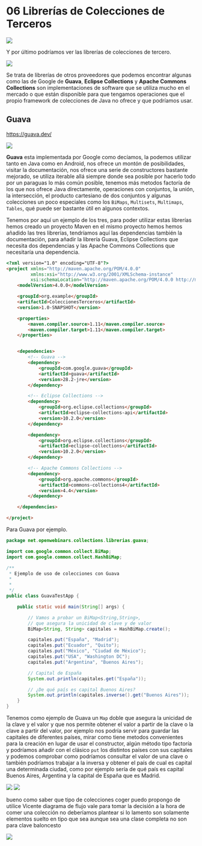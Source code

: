 # 06 Librerías de Colecciones de Terceros

<img src="images/01-62.png">

Y por último podríamos ver las librerías de colecciones de tercero.

<img src="images/01-63.png">

Se trata de librerías de otros proveedores que podemos encontrar algunas como las de Google de **Guava**, **Eclipse Collections** y **Apache Commons Collections** son implementaciones de software que se utiliza mucho en el mercado o que están disponible para que tengamos operaciones que el propio framework de colecciones de Java no ofrece y que podríamos usar.

## Guava

https://guava.dev/

<img src="images/01-64.png">

**Guava** esta implementada por Google como decíamos, la podemos utilizar tanto en Java como en Android, nos ofrece un montón de posibilidades, visitar la documentación, nos ofrece una serie de constructores bastante mejorado, se utiliza iterable allá siempre donde sea posible por hacerlo todo por un paraguas lo más común posible, tenemos más metodos factoría de los que nos ofrece Java directamente, operaciones con conjuntos, la unión, la intersección, el producto cartesiano de dos conjuntos y algunas colecciones un poco especiales como los `BiMaps`, `Multisets`, `Multimaps`, `Tables`, qué puede ser bastante útil en algunos contextos.




Tenemos por aquí un ejemplo de los tres, para poder utilizar estas librerías hemos creado un proyecto Maven en el mismo proyecto hemos hemos añadido las tres librerías, tendríamos aquí las dependencias también la documentación, para añadir la librería Guava, Eclipse Collections que necesita dos dependencias y las Apache Commons Collections que necesitaría una dependencia.

```html
<?xml version="1.0" encoding="UTF-8"?>
<project xmlns="http://maven.apache.org/POM/4.0.0"
         xmlns:xsi="http://www.w3.org/2001/XMLSchema-instance"
         xsi:schemaLocation="http://maven.apache.org/POM/4.0.0 http://maven.apache.org/xsd/maven-4.0.0.xsd">
    <modelVersion>4.0.0</modelVersion>

    <groupId>org.example</groupId>
    <artifactId>ColeccionesTerceros</artifactId>
    <version>1.0-SNAPSHOT</version>

    <properties>
        <maven.compiler.source>1.11</maven.compiler.source>
        <maven.compiler.target>1.11</maven.compiler.target>
    </properties>


    <dependencies>
        <!-- Guava -->
        <dependency>
            <groupId>com.google.guava</groupId>
            <artifactId>guava</artifactId>
            <version>28.2-jre</version>
        </dependency>

        <!-- Eclipse Collections -->
        <dependency>
            <groupId>org.eclipse.collections</groupId>
            <artifactId>eclipse-collections-api</artifactId>
            <version>10.2.0</version>
        </dependency>

        <dependency>
            <groupId>org.eclipse.collections</groupId>
            <artifactId>eclipse-collections</artifactId>
            <version>10.2.0</version>
        </dependency>

        <!-- Apache Commons Collections -->
        <dependency>
            <groupId>org.apache.commons</groupId>
            <artifactId>commons-collections4</artifactId>
            <version>4.4</version>
        </dependency>

    </dependencies>

</project>
```

Para Guava por ejemplo.

```java
package net.openwebinars.collections.librerias.guava;

import com.google.common.collect.BiMap;
import com.google.common.collect.HashBiMap;

/**
 * Ejemplo de uso de colecciones con Guava
 *
 * 
 */
public class GuavaTestApp {

    public static void main(String[] args) {

        // Vamos a probar un BiMap<String,String>,
        // que asegura la unicidad de clave y de valor
        BiMap<String, String> capitales = HashBiMap.create();

        capitales.put("España", "Madrid");
        capitales.put("Ecuador", "Quito");
        capitales.put("México", "Ciudad de México");
        capitales.put("USA", "Washington DC");
        capitales.put("Argentina", "Buenos Aires");

        // Capital de España
        System.out.println(capitales.get("España"));

        // ¿De qué país es capital Buenos Aires?
        System.out.println(capitales.inverse().get("Buenos Aires"));
    }
}
```

Tenemos como ejemplo de Guava un `Map` doble que asegura la unicidad de la clave y el valor y que nos permite obtener el valor a partir de la clave o la clave a partir del valor, por ejemplo nos podría servir para guardar las capitales de diferentes países, mirar como tiene metodos convenientes para la creación en lugar de usar el constructor, algún método tipo factoría y podríamos añadir con el clásico `put` los distintos países con sus capitales y podemos comprobar como podríamos consultar el valor de una clave o también podríamos trabajar a la inversa y obtener el país de cual es capital una determinada ciudad, como por ejemplo sería de qué país es capital Buenos Aires, Argentina y la capital de España que es Madrid.

<img src="images/01-107.png">

<img src="images/01-65.png">

bueno como saber que tipo de colecciones coger puedo propongo de utilice Vicente diagrama de flujo vale para tomar la decisión a la hora de comer una colección no deberíamos plantear si lo lamento son solamente elementos suelto en tipo que sea aunque sea una clase completa no son para clave baloncesto



<img src="images/01-66.png">
